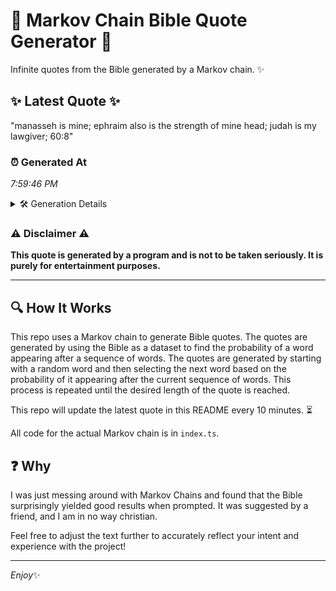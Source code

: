 # 📖 Markov Chain Bible Quote Generator 📖

Infinite quotes from the Bible generated by a Markov chain. ✨

## ✨ Latest Quote ✨
"manasseh is mine; ephraim also is the strength of mine head; judah is my lawgiver; 60:8"

### ⏰ Generated At
*7:59:46 PM*

<details>
    <summary>🛠️ Generation Details</summary>
    <p>
        <strong>🌱 Seed:</strong> manasseh<br>
        <strong>🔄 Iterations:</strong> 15<br>
        <strong>📜 Context History:</strong><br>[ manasseh ]: is<br>[ manasseh, is ]: mine;<br>[ manasseh, is, mine; ]: ephraim<br>[ manasseh, is, mine;, ephraim ]: also<br>[ manasseh, is, mine;, ephraim, also ]: is<br>[ manasseh, is, mine;, ephraim, also, is ]: the<br>[ is, mine;, ephraim, also, is, the ]: strength<br>[ mine;, ephraim, also, is, the, strength ]: of<br>[ ephraim, also, is, the, strength, of ]: mine<br>[ also, is, the, strength, of, mine ]: head;<br>[ is, the, strength, of, mine, head; ]: judah<br>[ the, strength, of, mine, head;, judah ]: is<br>[ strength, of, mine, head;, judah, is ]: my<br>[ of, mine, head;, judah, is, my ]: lawgiver;<br>[ mine, head;, judah, is, my, lawgiver; ]: 60:8<br>
    </p>
</details>

### ⚠️ Disclaimer ⚠️
**This quote is generated by a program and is not to be taken seriously. It is purely for entertainment purposes.**

---

## 🔍 How It Works

This repo uses a Markov chain to generate Bible quotes. The quotes are generated by using the Bible as a dataset to find the probability of a word appearing after a sequence of words. The quotes are generated by starting with a random word and then selecting the next word based on the probability of it appearing after the current sequence of words. This process is repeated until the desired length of the quote is reached.

This repo will update the latest quote in this README every 10 minutes. ⏳

All code for the actual Markov chain is in `index.ts`.

## ❓ Why

I was just messing around with Markov Chains and found that the Bible surprisingly yielded good results when prompted. 
It was suggested by a friend, and I am in no way christian.

Feel free to adjust the text further to accurately reflect your intent and experience with the project!

---

*Enjoy*✨
